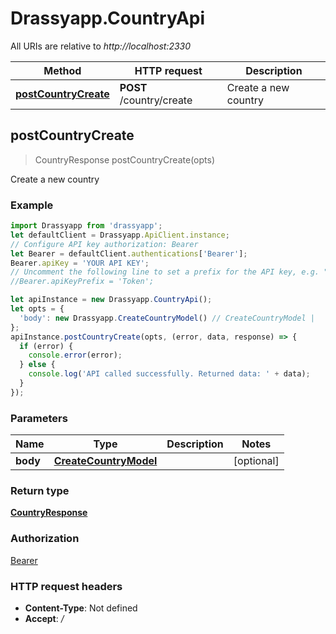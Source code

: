 # Drassyapp.CountryApi

All URIs are relative to *http://localhost:2330*

Method | HTTP request | Description
------------- | ------------- | -------------
[**postCountryCreate**](CountryApi.md#postCountryCreate) | **POST** /country/create | Create a new country



## postCountryCreate

> CountryResponse postCountryCreate(opts)

Create a new country

### Example

```javascript
import Drassyapp from 'drassyapp';
let defaultClient = Drassyapp.ApiClient.instance;
// Configure API key authorization: Bearer
let Bearer = defaultClient.authentications['Bearer'];
Bearer.apiKey = 'YOUR API KEY';
// Uncomment the following line to set a prefix for the API key, e.g. "Token" (defaults to null)
//Bearer.apiKeyPrefix = 'Token';

let apiInstance = new Drassyapp.CountryApi();
let opts = {
  'body': new Drassyapp.CreateCountryModel() // CreateCountryModel | 
};
apiInstance.postCountryCreate(opts, (error, data, response) => {
  if (error) {
    console.error(error);
  } else {
    console.log('API called successfully. Returned data: ' + data);
  }
});
```

### Parameters


Name | Type | Description  | Notes
------------- | ------------- | ------------- | -------------
 **body** | [**CreateCountryModel**](CreateCountryModel.md)|  | [optional] 

### Return type

[**CountryResponse**](CountryResponse.md)

### Authorization

[Bearer](../README.md#Bearer)

### HTTP request headers

- **Content-Type**: Not defined
- **Accept**: */*

